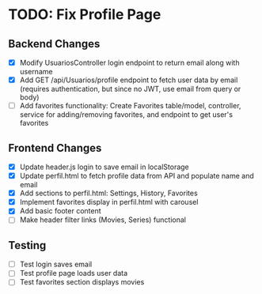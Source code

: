 # TODO: Fix Profile Page

## Backend Changes
- [x] Modify UsuariosController login endpoint to return email along with username
- [x] Add GET /api/Usuarios/profile endpoint to fetch user data by email (requires authentication, but since no JWT, use email from query or body)
- [ ] Add favorites functionality: Create Favorites table/model, controller, service for adding/removing favorites, and endpoint to get user's favorites

## Frontend Changes
- [x] Update header.js login to save email in localStorage
- [x] Update perfil.html to fetch profile data from API and populate name and email
- [x] Add sections to perfil.html: Settings, History, Favorites
- [x] Implement favorites display in perfil.html with carousel
- [x] Add basic footer content
- [ ] Make header filter links (Movies, Series) functional

## Testing
- [ ] Test login saves email
- [ ] Test profile page loads user data
- [ ] Test favorites section displays movies

